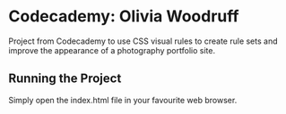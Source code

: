 # Codecademy: Olivia Woodruff
Project from Codecademy to use CSS visual rules to create rule sets and improve the appearance of a photography portfolio site.

## Running the Project

Simply open the index.html file in your favourite web browser.